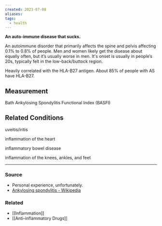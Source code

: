 ```yaml
---
created: 2023-07-08
aliases: 
tags:
  - health
---
```

**An auto-immune disease that sucks.**

An autoimmune disorder that primarily affects the spine and pelvis affecting 0.1% to 0.8% of people. Men and women likely get the disease about equally often, but it’s usually worse in men. It's onset is usually in people’s 20s, typically felt in the low-back/buttock region.

Heavily correlated with the HLA-B27 antigen. About 85% of people with AS have HLA-B27.

## Measurement

Bath Ankylosing Spondylitis Functional Index (BASFI)

## Related Conditions

uveitis/iritis

inflammation of the heart

inflammatory bowel disease

inflammation of the knees, ankles, and feet

****
### Source
- Personal experience, unfortunately.
- [Ankylosing spondylitis - Wikipedia](https://en.wikipedia.org/wiki/Ankylosing_spondylitis)

### Related
- [[Inflammation]] 
- [[Anti-inflammatory Drugs]]